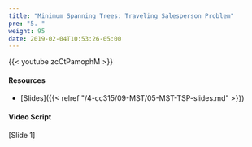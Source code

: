 ```yaml
---
title: "Minimum Spanning Trees: Traveling Salesperson Problem"
pre: "5. "
weight: 95
date: 2019-02-04T10:53:26-05:00
---
```


{{< youtube zcCtPamophM >}}

#### Resources
* [Slides]({{< relref "/4-cc315/09-MST/05-MST-TSP-slides.md" >}})

#### Video Script

[Slide 1]